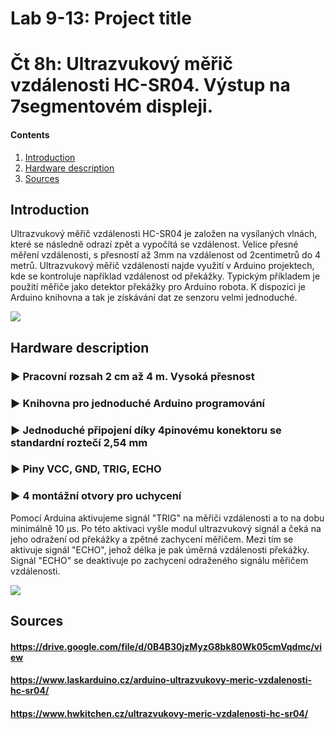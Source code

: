 # Lab 9-13: Project title
# Čt 8h: Ultrazvukový měřič vzdálenosti HC-SR04. Výstup na 7segmentovém displeji.
#### Contents

1. [Introduction](#Introduction)
2. [Hardware description](#Hardware-description)
3. [Sources](#Sources)



## Introduction
Ultrazvukový měřič vzdálenosti HC-SR04 je založen na vysílaných vlnách, které se následně odrazí zpět a vypočítá se vzdálenost. Velice přesné měření vzdálenosti, s přesností až 3mm na vzdálenost od 2centimetrů do 4 metrů. Ultrazvukový měřič vzdálenosti najde využití v Arduino projektech, kde se kontroluje například vzdálenost od překážky. Typickým příkladem je použití měřiče jako detektor překážky pro Arduino robota. K dispozici je Arduino knihovna a tak je získávání dat ze senzoru velmi jednoduché.

<img src="https://github.com/xalkan00/Digital-electronics-1/blob/master/Images/meric.jpg" />

## Hardware description
### ► Pracovní rozsah 2 cm až 4 m. Vysoká přesnost 
### ► Knihovna pro jednoduché Arduino programování
### ► Jednoduché připojení díky 4pinovému konektoru se standardní roztečí 2,54 mm
### ► Piny VCC, GND, TRIG, ECHO
### ► 4 montážní otvory pro uchycení

Pomocí Arduina aktivujeme signál "TRIG" na měřiči vzdálenosti a to na dobu minimálně 10 μs. Po této aktivaci vyšle modul ultrazvukový signál a čeká na jeho odražení od překážky a zpětné zachycení měřičem. Mezi tím se aktivuje signál "ECHO", jehož délka je pak úměrná vzdálenosti překážky. Signál "ECHO" se deaktivuje po zachycení odraženého signálu měřičem vzdálenosti.

<img src="https://github.com/xalkan00/Digital-electronics-1/blob/master/Images/funkce_sensor.png" />


## Sources

#### https://drive.google.com/file/d/0B4B30jzMyzG8bk80Wk05cmVqdmc/view
#### https://www.laskarduino.cz/arduino-ultrazvukovy-meric-vzdalenosti-hc-sr04/
#### https://www.hwkitchen.cz/ultrazvukovy-meric-vzdalenosti-hc-sr04/

